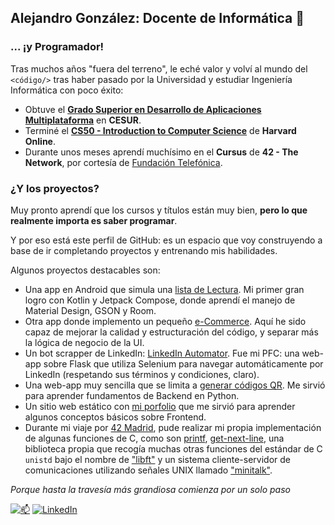 ## Alejandro González: Docente de Informática 👋

### ... ¡y Programador!

Tras muchos años "fuera del terreno", le eché valor y volví al mundo del `<código/>` tras haber pasado por la Universidad y estudiar Ingeniería Informática con poco éxito:
- Obtuve el **[Grado Superior en Desarrollo de Aplicaciones Multiplataforma](https://porfolio-rx-alex.vercel.app/data/cesur_academic_alex.pdf)** en **CESUR**.
- Terminé el **[CS50 - Introduction to Computer Science](https://courses.edx.org/certificates/bee730002f474fda92406d16c1fa14df)** de **Harvard Online**.
- Durante unos meses aprendí muchísimo en el **Cursus** de **42 - The Network**, por cortesía de [Fundación Telefónica](https://www.fundaciontelefonica.com/).

### ¿Y los proyectos?
Muy pronto aprendí que los cursos y títulos están muy bien, **pero lo que realmente importa es saber programar**.

Y por eso está este perfil de GitHub: es un espacio que voy construyendo a base de ir completando proyectos y entrenando mis habilidades.

Algunos proyectos destacables son:

- Una app en Android que simula una [lista de Lectura](https://github.com/Metalex84/AndroidBooklist). Mi primer gran logro con Kotlin y Jetpack Compose, donde aprendí el manejo de Material Design, GSON y Room.
- Otra app donde implemento un pequeño [e-Commerce](https://github.com/Metalex84/AndroidBazar). Aquí he sido capaz de mejorar la calidad y estructuración del código, y separar más la lógica de negocio de la UI.
- Un bot scrapper de LinkedIn: [LinkedIn Automator](https://github.com/Metalex84/linkedin_automator). Fue mi PFC: una web-app sobre Flask que utiliza Selenium para navegar automáticamente por LinkedIn (respetando sus términos y condiciones, claro).
- Una web-app muy sencilla que se limita a [generar códigos QR](https://github.com/Metalex84/qr_generate). Me sirvió para aprender fundamentos de Backend en Python.
- Un sitio web estático con [mi porfolio](https://github.com/Metalex84/MYCV) que me sirvió para aprender algunos conceptos básicos sobre Frontend.
- Durante mi viaje por [42 Madrid](https://www.42madrid.com), pude realizar mi propia implementación de algunas funciones de C, como son [printf](https://github.com/Metalex84/ft_printf), [get-next-line](https://github.com/Metalex84/get_next_line), una biblioteca propia que recogía muchas otras funciones del estándar de C `unistd` bajo el nombre de ["libft"](https://github.com/Metalex84/libft) y un sistema cliente-servidor de comunicaciones utilizando señales UNIX llamado ["minitalk"](https://github.com/Metalex84/Minitalk).

*Porque hasta la travesía más grandiosa comienza por un solo paso*

[![📫](https://img.shields.io/badge/EMAIL-purple)](mailto:agonzalez.venegas@outlook.com)
[![LinkedIn](https://img.shields.io/badge/LINKEDIN-blue)](https://www.linkedin.com/in/alejandro-gonzalez-venegas)


<!-- **Metalex84/Metalex84* is a ✨ _special_ ✨ repository because its `README.md` (this file) appears on your GitHub profile.

Here are some ideas to get you started:

- 🔭 I’m currently working on ...
- 🌱 I’m currently learning ...
- 👯 I’m looking to collaborate on ...
- 🤔 I’m looking for help with ...
- 💬 Ask me about ...
- 📫 How to reach me: ...
- 😄 Pronouns: ...
- ⚡ Fun fact: ...
-->
